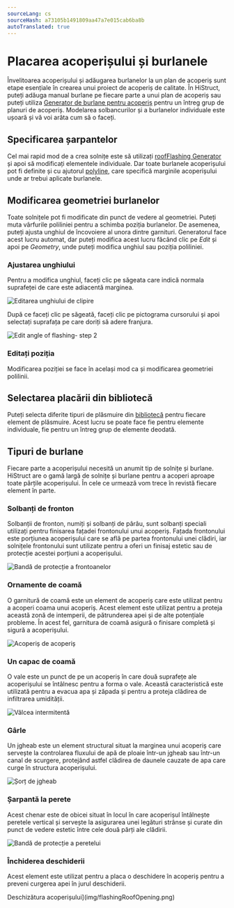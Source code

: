 ```yaml
---
sourceLang: cs
sourceHash: a73105b1491809aa47a7e015cab6ba8b
autoTranslated: true
---
```


# Placarea acoperișului și burlanele

Învelitoarea acoperișului și adăugarea burlanelor la un plan de acoperiș sunt etape esențiale în crearea unui proiect de acoperiș de calitate. În HiStruct, puteți adăuga manual burlane pe fiecare parte a unui plan de acoperiș sau puteți utiliza [Generator de burlane pentru acoperiș](roofFlashingGenerator.md) pentru un întreg grup de planuri de acoperiș. Modelarea solbancurilor și a burlanelor individuale este ușoară și vă voi arăta cum să o faceți.

## Specificarea șarpantelor

Cel mai rapid mod de a crea solnițe este să utilizați [roofFlashing Generator](roofFlashingGenerator.md) și apoi să modificați elementele individuale. Dar toate burlanele acoperișului pot fi definite și cu ajutorul [polyline](../instructor-roofs/insertPolyline.md), care specifică marginile acoperișului unde ar trebui aplicate burlanele.

## Modificarea geometriei burlanelor

Toate solnițele pot fi modificate din punct de vedere al geometriei. Puteți muta vârfurile poliliniei pentru a schimba poziția burlanelor. De asemenea, puteți ajusta unghiul de încovoiere al unora dintre garnituri. Generatorul face acest lucru automat, dar puteți modifica acest lucru făcând clic pe *Edit* și apoi pe *Geometry*, unde puteți modifica unghiul sau poziția poliliniei.

### Ajustarea unghiului

Pentru a modifica unghiul, faceți clic pe săgeata care indică normala suprafeței de care este adiacentă marginea.

![Editarea unghiului de clipire](img/flashingEditAngle.png)

După ce faceți clic pe săgeată, faceți clic pe pictograma cursorului și apoi selectați suprafața pe care doriți să adere franjura.

![Edit angle of flashing- step 2](img/flashingEditAngleStep2.png)

### Editați poziția

Modificarea poziției se face în același mod ca și modificarea geometriei polilinii.

## Selectarea placării din bibliotecă

Puteți selecta diferite tipuri de plăsmuire din [bibliotecă](roofFlashingLibrary.md) pentru fiecare element de plăsmuire. Acest lucru se poate face fie pentru elemente individuale, fie pentru un întreg grup de elemente deodată.

## Tipuri de burlane

Fiecare parte a acoperișului necesită un anumit tip de solnițe și burlane. HiStruct are o gamă largă de solnițe și burlane pentru a acoperi aproape toate părțile acoperișului. În cele ce urmează vom trece în revistă fiecare element în parte.

### Solbanți de fronton
Solbanții de fronton, numiți și solbanți de pârâu, sunt solbanți speciali utilizați pentru finisarea fațadei frontonului unui acoperiș. Fațada frontonului este porțiunea acoperișului care se află pe partea frontonului unei clădiri, iar solnițele frontonului sunt utilizate pentru a oferi un finisaj estetic sau de protecție acestei porțiuni a acoperișului.

![Bandă de protecție a frontoanelor](img/flashingGableTrim.png)

### Ornamente de coamă
O garnitură de coamă este un element de acoperiș care este utilizat pentru a acoperi coama unui acoperiș. Acest element este utilizat pentru a proteja această zonă de intemperii, de pătrunderea apei și de alte potențiale probleme. În acest fel, garnitura de coamă asigură o finisare completă și sigură a acoperișului.

![Acoperiș de acoperiș](img/flashingRidgeCap.png)

### Un capac de coamă
O vale este un punct de pe un acoperiș în care două suprafețe ale acoperișului se întâlnesc pentru a forma o vale. Această caracteristică este utilizată pentru a evacua apa și zăpada și pentru a proteja clădirea de infiltrarea umidității.
 
![Vâlcea intermitentă](img/flashingValley.png)

### Gârle
Un jgheab este un element structural situat la marginea unui acoperiș care servește la controlarea fluxului de apă de ploaie într-un jgheab sau într-un canal de scurgere, protejând astfel clădirea de daunele cauzate de apa care curge în structura acoperișului.


![Șorț de jgheab](img/flashingGutterApron.png)

### Șarpantă la perete
Acest chenar este de obicei situat în locul în care acoperișul întâlnește peretele vertical și servește la asigurarea unei legături strânse și curate din punct de vedere estetic între cele două părți ale clădirii.

![Bandă de protecție a peretelui](img/flashingWallTrim.png)

### Închiderea deschiderii
Acest element este utilizat pentru a placa o deschidere în acoperiș pentru a preveni curgerea apei în jurul deschiderii.

Deschizătura acoperișului](img/flashingRoofOpening.png)